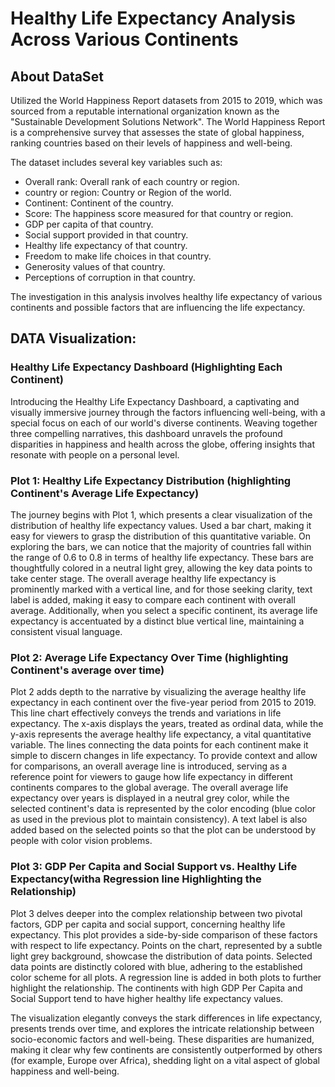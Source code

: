 # Healthy Life Expectancy Analysis Across Various Continents
## About DataSet
Utilized the World Happiness Report datasets from 2015 to 2019, which was sourced from a reputable international organization known as the "Sustainable Development Solutions Network". 
The World Happiness Report is a comprehensive survey that assesses the state of global happiness, ranking countries based on their levels of happiness and well-being.

The dataset includes several key variables such as:

- Overall rank: Overall rank of each country or region.
- country or region: Country or Region of the world.
- Continent: Continent of the country.
- Score: The happiness score measured for that country or region.
- GDP per capita of that country.
- Social support provided in that country.
- Healthy life expectancy of that country.
- Freedom to make life choices in that country.
- Generosity values of that country.
- Perceptions of corruption in that country.

The investigation in this analysis involves healthy life expectancy of various continents and possible factors that are influencing the life expectancy.

## DATA Visualization:

### Healthy Life Expectancy Dashboard (Highlighting Each Continent)
Introducing the Healthy Life Expectancy Dashboard, a captivating and visually immersive journey through the factors influencing well-being, with a special focus on each of our world's diverse continents. Weaving together three compelling narratives, this dashboard unravels the profound disparities in happiness and health across the globe, offering insights that resonate with people on a personal level.

### Plot 1: Healthy Life Expectancy Distribution (highlighting Continent's Average Life Expectancy)

The journey begins with Plot 1, which presents a clear visualization of the distribution of healthy life expectancy values. Used a bar chart, making it easy for viewers to grasp the distribution of this quantitative variable. On exploring the bars, we can notice that the majority of countries fall within the range of 0.6 to 0.8 in terms of healthy life expectancy. 
These bars are thoughtfully colored in a neutral light grey, allowing the key data points to take center stage. The overall average healthy life expectancy is prominently marked with a vertical line, and for those seeking clarity, text label is added, making it easy to compare each continent with overall average. Additionally, when you select a specific continent, its average life expectancy is accentuated by a distinct blue vertical line, maintaining a consistent visual language.

### Plot 2: Average Life Expectancy Over Time (highlighting Continent's average over time)
Plot 2 adds depth to the narrative by visualizing the average healthy life expectancy in each continent over the five-year period from 2015 to 2019. This line chart effectively conveys the trends and variations in life expectancy. The x-axis displays the years, treated as ordinal data, while the y-axis represents the average healthy life expectancy, a vital quantitative variable. The lines connecting the data points for each continent make it simple to discern changes in life expectancy. To provide context and allow for comparisons, an overall average line is introduced, serving as a reference point for viewers to gauge how life expectancy in different continents compares to the global average. The overall average life expectancy over years is displayed in a neutral grey color, while the selected continent's data is represented by the color encoding (blue color as used in the previous plot to maintain consistency). A text label is also added based on the selected points so that the plot can be understood by people with color vision problems.

### Plot 3: GDP Per Capita and Social Support vs. Healthy Life Expectancy(witha Regression line Highlighting the Relationship)
Plot 3 delves deeper into the complex relationship between two pivotal factors, GDP per capita and social support, concerning healthy life expectancy. This plot provides a side-by-side comparison of these factors with respect to life expectancy. Points on the chart, represented by a subtle light grey background, showcase the distribution of data points. Selected data points are distinctly colored with blue, adhering to the established color scheme for all plots. A regression line is added in both plots to further highlight the relationship. The continents with high GDP Per Capita and Social Support tend to have higher healthy life expectancy values.

The visualization elegantly conveys the stark differences in life expectancy, presents trends over time, and explores the intricate relationship between socio-economic factors and well-being. These disparities are humanized, making it clear why few continents are consistently outperformed by others (for example, Europe over Africa), shedding light on a vital aspect of global happiness and well-being.
